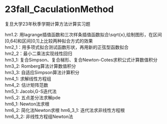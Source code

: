 # 23fall_CaculationMethod
复旦大学23年秋季学期计算方法计算实习题  

hm1.2: 用lagrange插值函数和三次样条插值函数拟合\sqrt{x},绘制图形，在区间[0,64]和区间[0,1]上比较两种拟合方式的效果  
hm2_1：用多项式拟合测试函数形状，再用新的正弦型函数拟合   
hm2_2：最小二乘法实现线性回归  
hm3_1: 复合Simpson、复合梯形、复合Newton-Cotes求积公式计算数值积分  
hm3_2: Romberg算法计算数值积分  
hm3_3: 自适应Simpson算法计算积分  
hm4_1: 求解线性方程组  
hm4_2: 估计矩阵范数  
hm5_1: Jacobi,G-S迭代法  
hm5_2: 五点差分法求解pde  
hm6_1: Newton法求根  
hm6_2: 简化法Newton求根
hm6_3_1: 迭代法求非线性方程根  
hm6_3_2: 非线性方程组Newton法  

